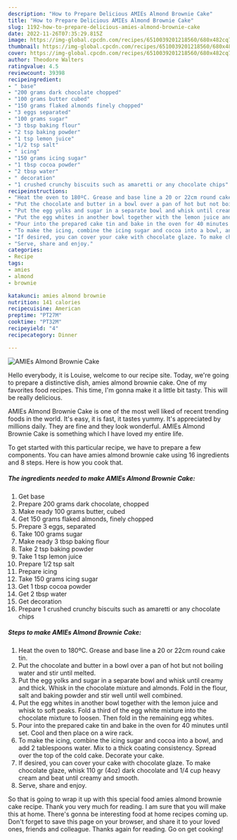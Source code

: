 ```yaml
---
description: "How to Prepare Delicious AMIEs Almond Brownie Cake"
title: "How to Prepare Delicious AMIEs Almond Brownie Cake"
slug: 1192-how-to-prepare-delicious-amies-almond-brownie-cake
date: 2022-11-26T07:35:29.815Z
image: https://img-global.cpcdn.com/recipes/6510039201218560/680x482cq70/amies-almond-brownie-cake-recipe-main-photo.jpg
thumbnail: https://img-global.cpcdn.com/recipes/6510039201218560/680x482cq70/amies-almond-brownie-cake-recipe-main-photo.jpg
cover: https://img-global.cpcdn.com/recipes/6510039201218560/680x482cq70/amies-almond-brownie-cake-recipe-main-photo.jpg
author: Theodore Walters
ratingvalue: 4.5
reviewcount: 39398
recipeingredient:
- " base"
- "200 grams dark chocolate chopped"
- "100 grams butter cubed"
- "150 grams flaked almonds finely chopped"
- "3 eggs separated"
- "100 grams sugar"
- "3 tbsp baking flour"
- "2 tsp baking powder"
- "1 tsp lemon juice"
- "1/2 tsp salt"
- " icing"
- "150 grams icing sugar"
- "1 tbsp cocoa powder"
- "2 tbsp water"
- " decoration"
- "1 crushed crunchy biscuits such as amaretti or any chocolate chips"
recipeinstructions:
- "Heat the oven to 180ºC. Grease and base line a 20 or 22cm round cake tin."
- "Put the chocolate and butter in a bowl over a pan of hot but not boiling water and stir until melted."
- "Put the egg yolks and sugar in a separate bowl and whisk until creamy and thick. Whisk in the chocolate mixture and almonds. Fold in the flour, salt and baking powder and stir well until well combined."
- "Put the egg whites in another bowl together with the lemon juice and whisk to soft peaks. Fold a third of the egg white mixture into the chocolate mixture to loosen. Then fold in the remaining egg whites."
- "Pour into the prepared cake tin and bake in the oven for 40 minutes until set. Cool and then place on a wire rack."
- "To make the icing, combine the icing sugar and cocoa into a bowl, and add 2 tablespoons water. Mix to a thick coating consistency. Spread over the top of the cold cake. Decorate your cake."
- "If desired, you can cover your cake with chocolate glaze. To make chocolate glaze, whisk 110 gr (4oz) dark chocolate and 1/4 cup heavy cream and beat until creamy and smooth."
- "Serve, share and enjoy."
categories:
- Recipe
tags:
- amies
- almond
- brownie

katakunci: amies almond brownie 
nutrition: 141 calories
recipecuisine: American
preptime: "PT27M"
cooktime: "PT32M"
recipeyield: "4"
recipecategory: Dinner

---
```



![AMIEs Almond Brownie Cake](https://img-global.cpcdn.com/recipes/6510039201218560/680x482cq70/amies-almond-brownie-cake-recipe-main-photo.jpg)

Hello everybody, it is Louise, welcome to our recipe site. Today, we're going to prepare a distinctive dish, amies almond brownie cake. One of my favorites food recipes. This time, I'm gonna make it a little bit tasty. This will be really delicious.

AMIEs Almond Brownie Cake is one of the most well liked of recent trending foods in the world. It's easy, it is fast, it tastes yummy. It's appreciated by millions daily. They are fine and they look wonderful. AMIEs Almond Brownie Cake is something which I have loved my entire life.




To get started with this particular recipe, we have to prepare a few components. You can have amies almond brownie cake using 16 ingredients and 8 steps. Here is how you cook that.

<!--inarticleads1-->

##### The ingredients needed to make AMIEs Almond Brownie Cake:

1. Get  base
1. Prepare 200 grams dark chocolate, chopped
1. Make ready 100 grams butter, cubed
1. Get 150 grams flaked almonds, finely chopped
1. Prepare 3 eggs, separated
1. Take 100 grams sugar
1. Make ready 3 tbsp baking flour
1. Take 2 tsp baking powder
1. Take 1 tsp lemon juice
1. Prepare 1/2 tsp salt
1. Prepare  icing
1. Take 150 grams icing sugar
1. Get 1 tbsp cocoa powder
1. Get 2 tbsp water
1. Get  decoration
1. Prepare 1 crushed crunchy biscuits such as amaretti or any chocolate chips




<!--inarticleads2-->

##### Steps to make AMIEs Almond Brownie Cake:

1. Heat the oven to 180ºC. Grease and base line a 20 or 22cm round cake tin.
1. Put the chocolate and butter in a bowl over a pan of hot but not boiling water and stir until melted.
1. Put the egg yolks and sugar in a separate bowl and whisk until creamy and thick. Whisk in the chocolate mixture and almonds. Fold in the flour, salt and baking powder and stir well until well combined.
1. Put the egg whites in another bowl together with the lemon juice and whisk to soft peaks. Fold a third of the egg white mixture into the chocolate mixture to loosen. Then fold in the remaining egg whites.
1. Pour into the prepared cake tin and bake in the oven for 40 minutes until set. Cool and then place on a wire rack.
1. To make the icing, combine the icing sugar and cocoa into a bowl, and add 2 tablespoons water. Mix to a thick coating consistency. Spread over the top of the cold cake. Decorate your cake.
1. If desired, you can cover your cake with chocolate glaze. To make chocolate glaze, whisk 110 gr (4oz) dark chocolate and 1/4 cup heavy cream and beat until creamy and smooth.
1. Serve, share and enjoy.




So that is going to wrap it up with this special food amies almond brownie cake recipe. Thank you very much for reading. I am sure that you will make this at home. There's gonna be interesting food at home recipes coming up. Don't forget to save this page on your browser, and share it to your loved ones, friends and colleague. Thanks again for reading. Go on get cooking!
